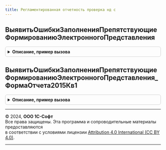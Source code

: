 ```yaml
---
title: Регламентированная отчетность проверка нд с
---
```



## ВыявитьОшибкиЗаполненияПрепятствующиеФормированиюЭлектронногоПредставления
<details style="margin: 1em 0; padding: 0.5em; border: 1px solid #ccc; border-radius: 6px;">

<summary style="font-weight: bold; cursor: pointer;">Описание, пример вызова</summary>

```bsl

// Помещает во временное хранилище представление ошибок, препятствующих формированию электронного представления
// декларации по НДС. Предназначена для редакций декларации по НДС, соответствующих формам "ФормаОтчета2023Кв1",
// "ФормаОтчета2022Кв1", "ФормаОтчета2021Кв3", "ФормаОтчета2020Кв4", "ФормаОтчета2019Кв1" и "ФормаОтчета2017Кв1"
// отчета "РегламентированныйОтчетНДС".
// Параметры:
//   Отчет - ДокументСсылка.РегламентированныйОтчет - ссылка на сохраненный документ со сведениями декларации.
//   МакетОформления - ТабличныйДокумент - макет на основании которого производится формирование
//                                         табличного представления.
//   АдресХранилища - Строка - адрес временного хранилища
//     Структура - содержит структуру со свойствами:
//       * КоличествоОшибок - Число - общее количество обнаруженных ошибок.
//       * ПредставлениеОшибок - ТабличныйДокумент - табличное представление ошибок для вывода в формы.
//
Процедура ВыявитьОшибкиЗаполненияПрепятствующиеФормированиюЭлектронногоПредставления(Отчет, МакетОформления, НаименованиеДекларации, АдресХранилища) Экспорт
```

Пример вызова
```bsl
РегламентированнаяОтчетностьПроверкаНДС.ВыявитьОшибкиЗаполненияПрепятствующиеФормированиюЭлектронногоПредставления(Отчет, МакетОформления, НаименованиеДекларации, АдресХранилища) 
```
</details>

## ВыявитьОшибкиЗаполненияПрепятствующиеФормированиюЭлектронногоПредставления_ФормаОтчета2015Кв1
<details style="margin: 1em 0; padding: 0.5em; border: 1px solid #ccc; border-radius: 6px;">

<summary style="font-weight: bold; cursor: pointer;">Описание, пример вызова</summary>

```bsl

// Помещает во временное хранилище представление ошибок, препятствующих формированию электронного представления
// декларации по НДС. Предназначена для редакции декларации по НДС, соответствующей форме "ФормаОтчета2015Кв1"
// отчета "РегламентированныйОтчетНДС".
// Параметры:
//   Отчет - ДокументСсылка.РегламентированныйОтчет - ссылка на сохраненный документ со сведениями декларации.
//   МакетОформления - ТабличныйДокумент - макет на основании которого производится формирование
//                                         табличного представления.
//   АдресХранилища - Строка - адрес временного хранилища
//     Структура - содержит структуру со свойствами:
//       * КоличествоОшибок - Число - общее количество обнаруженных ошибок.
//       * ПредставлениеОшибок - ТабличныйДокумент - табличное представление ошибок для вывода в формы.
//
Процедура ВыявитьОшибкиЗаполненияПрепятствующиеФормированиюЭлектронногоПредставления_ФормаОтчета2015Кв1(Отчет, МакетОформления, НаименованиеДекларации, АдресХранилища) Экспорт
```

Пример вызова
```bsl
РегламентированнаяОтчетностьПроверкаНДС.ВыявитьОшибкиЗаполненияПрепятствующиеФормированиюЭлектронногоПредставления_ФормаОтчета2015Кв1(Отчет, МакетОформления, НаименованиеДекларации, АдресХранилища) 
```
</details>

---

© 2024, **ООО 1С-Софт**  
Все права защищены. Эта программа и сопроводительные материалы предоставляются  
в соответствии с условиями лицензии [Attribution 4.0 International (CC BY 4.0)](https://creativecommons.org/licenses/by/4.0/legalcode).

---
